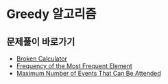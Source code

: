 # Greedy 알고리즘

## 문제풀이 바로가기
- [Broken Calculator](https://github.com/JSY8869/CodingTestStudy/blob/CokeLee777/develope/CokeLee777/src/com/leetcode/greedy/brokencalculator/broken_calculator.md)
- [Frequency of the Most Frequent Element](https://github.com/JSY8869/CodingTestStudy/blob/CokeLee777/develope/CokeLee777/src/com/leetcode/greedy/freqmostfreqelement/freq_most_freq_element.md)
- [Maximum Number of Events That Can Be Attended](https://github.com/JSY8869/CodingTestStudy/blob/CokeLee777/develope/CokeLee777/src/com/leetcode/greedy/maxnumofevents/max_num_of_events.md)
